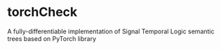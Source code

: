# torchCheck
A fully-differentiable implementation of Signal Temporal Logic semantic trees based on PyTorch library
